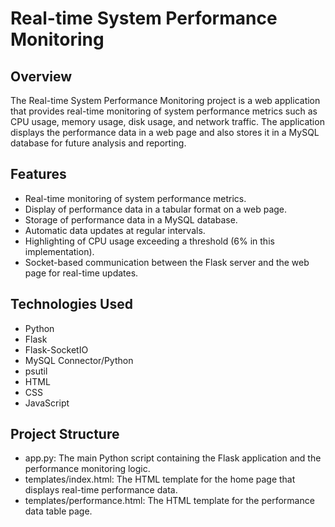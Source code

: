 
# Real-time System Performance Monitoring

## Overview
The Real-time System Performance Monitoring project is a web application that provides real-time monitoring of system performance metrics such as CPU usage, memory usage, disk usage, and network traffic. The application displays the performance data in a web page and also stores it in a MySQL database for future analysis and reporting.

## Features
- Real-time monitoring of system performance metrics.
- Display of performance data in a tabular format on a web page.
- Storage of performance data in a MySQL database.
- Automatic data updates at regular intervals.
- Highlighting of CPU usage exceeding a threshold (6% in this implementation).
- Socket-based communication between the Flask server and the web page for real-time updates.

## Technologies Used
- Python
- Flask
- Flask-SocketIO
- MySQL Connector/Python
- psutil
- HTML
- CSS
- JavaScript

## Project Structure
- app.py: The main Python script containing the Flask application and the performance monitoring logic.
- templates/index.html: The HTML template for the home page that displays real-time performance data.
- templates/performance.html: The HTML template for the performance data table page.